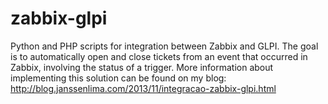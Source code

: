 zabbix-glpi
===========

Python and PHP scripts for integration between Zabbix and GLPI. The goal is to automatically open and close tickets from an event that occurred in Zabbix, involving the status of a trigger. More information about implementing this solution can be found on my blog: http://blog.janssenlima.com/2013/11/integracao-zabbix-glpi.html
